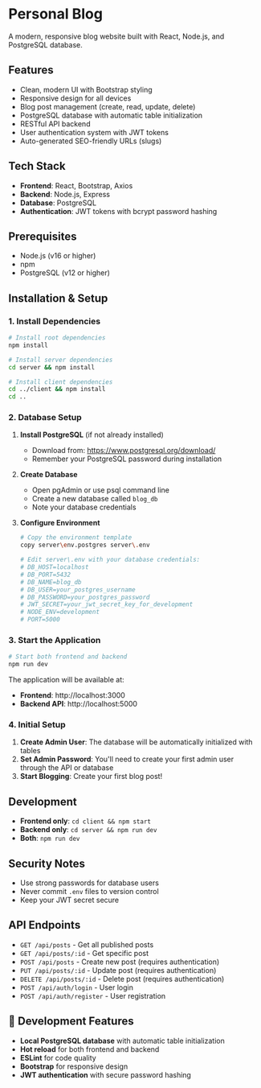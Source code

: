# Personal Blog

A modern, responsive blog website built with React, Node.js, and PostgreSQL database.

## Features

- Clean, modern UI with Bootstrap styling
- Responsive design for all devices
- Blog post management (create, read, update, delete)
- PostgreSQL database with automatic table initialization
- RESTful API backend
- User authentication system with JWT tokens
- Auto-generated SEO-friendly URLs (slugs)

## Tech Stack

- **Frontend**: React, Bootstrap, Axios
- **Backend**: Node.js, Express
- **Database**: PostgreSQL
- **Authentication**: JWT tokens with bcrypt password hashing

## Prerequisites

- Node.js (v16 or higher)
- npm
- PostgreSQL (v12 or higher)

## Installation & Setup

### 1. Install Dependencies

```bash
# Install root dependencies
npm install

# Install server dependencies
cd server && npm install

# Install client dependencies
cd ../client && npm install
cd ..
```

### 2. Database Setup

1. **Install PostgreSQL** (if not already installed)
   - Download from: https://www.postgresql.org/download/
   - Remember your PostgreSQL password during installation

2. **Create Database**
   - Open pgAdmin or use psql command line
   - Create a new database called `blog_db`
   - Note your database credentials

3. **Configure Environment**
   ```bash
   # Copy the environment template
   copy server\env.postgres server\.env
   
   # Edit server\.env with your database credentials:
   # DB_HOST=localhost
   # DB_PORT=5432
   # DB_NAME=blog_db
   # DB_USER=your_postgres_username
   # DB_PASSWORD=your_postgres_password
   # JWT_SECRET=your_jwt_secret_key_for_development
   # NODE_ENV=development
   # PORT=5000
   ```

### 3. Start the Application

```bash
# Start both frontend and backend
npm run dev
```

The application will be available at:
- **Frontend**: http://localhost:3000
- **Backend API**: http://localhost:5000

### 4. Initial Setup

1. **Create Admin User**: The database will be automatically initialized with tables
2. **Set Admin Password**: You'll need to create your first admin user through the API or database
3. **Start Blogging**: Create your first blog post!

## Development

- **Frontend only**: `cd client && npm start`
- **Backend only**: `cd server && npm run dev`
- **Both**: `npm run dev`

## Security Notes

- Use strong passwords for database users
- Never commit `.env` files to version control
- Keep your JWT secret secure

## API Endpoints

- `GET /api/posts` - Get all published posts
- `GET /api/posts/:id` - Get specific post
- `POST /api/posts` - Create new post (requires authentication)
- `PUT /api/posts/:id` - Update post (requires authentication)
- `DELETE /api/posts/:id` - Delete post (requires authentication)
- `POST /api/auth/login` - User login
- `POST /api/auth/register` - User registration

## 🎯 Development Features

- **Local PostgreSQL database** with automatic table initialization
- **Hot reload** for both frontend and backend
- **ESLint** for code quality
- **Bootstrap** for responsive design
- **JWT authentication** with secure password hashing